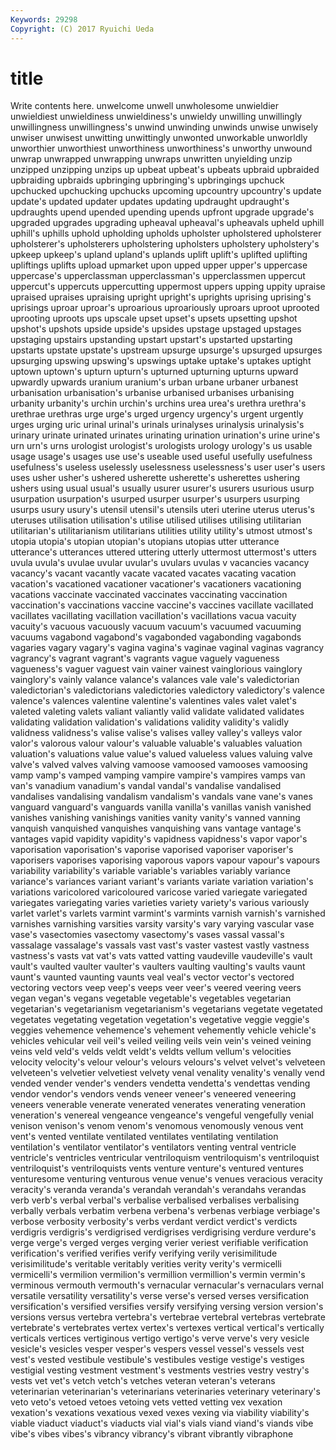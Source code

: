 ```yaml
---
Keywords: 29298 
Copyright: (C) 2017 Ryuichi Ueda
---
```


# title

Write contents here.
 unwelcome unwell unwholesome
unwieldier unwieldiest unwieldiness unwieldiness's unwieldy unwilling unwillingly unwillingness unwillingness's unwind
unwinding unwinds unwise unwisely unwiser unwisest unwitting unwittingly unwonted unworkable
unworldly unworthier unworthiest unworthiness unworthiness's unworthy unwound unwrap unwrapped unwrapping
unwraps unwritten unyielding unzip unzipped unzipping unzips up upbeat upbeat's
upbeats upbraid upbraided upbraiding upbraids upbringing upbringing's upbringings upchuck upchucked
upchucking upchucks upcoming upcountry upcountry's update update's updated updater updates
updating updraught updraught's updraughts upend upended upending upends upfront upgrade
upgrade's upgraded upgrades upgrading upheaval upheaval's upheavals upheld uphill uphill's
uphills uphold upholding upholds upholster upholstered upholsterer upholsterer's upholsterers upholstering
upholsters upholstery upholstery's upkeep upkeep's upland upland's uplands uplift uplift's
uplifted uplifting upliftings uplifts upload upmarket upon upped upper upper's
uppercase uppercase's upperclassman upperclassman's upperclassmen uppercut uppercut's uppercuts uppercutting uppermost
uppers upping uppity upraise upraised upraises upraising upright upright's uprights
uprising uprising's uprisings uproar uproar's uproarious uproariously uproars uproot uprooted
uprooting uproots ups upscale upset upset's upsets upsetting upshot upshot's
upshots upside upside's upsides upstage upstaged upstages upstaging upstairs upstanding
upstart upstart's upstarted upstarting upstarts upstate upstate's upstream upsurge upsurge's
upsurged upsurges upsurging upswing upswing's upswings uptake uptake's uptakes uptight
uptown uptown's upturn upturn's upturned upturning upturns upward upwardly upwards
uranium uranium's urban urbane urbaner urbanest urbanisation urbanisation's urbanise urbanised
urbanises urbanising urbanity urbanity's urchin urchin's urchins urea urea's urethra
urethra's urethrae urethras urge urge's urged urgency urgency's urgent urgently
urges urging uric urinal urinal's urinals urinalyses urinalysis urinalysis's urinary
urinate urinated urinates urinating urination urination's urine urine's urn urn's
urns urologist urologist's urologists urology urology's us usable usage usage's
usages use use's useable used useful usefully usefulness usefulness's useless
uselessly uselessness uselessness's user user's users uses usher usher's ushered
usherette usherette's usherettes ushering ushers using usual usual's usually usurer
usurer's usurers usurious usurp usurpation usurpation's usurped usurper usurper's usurpers
usurping usurps usury usury's utensil utensil's utensils uteri uterine uterus
uterus's uteruses utilisation utilisation's utilise utilised utilises utilising utilitarian utilitarian's
utilitarianism utilitarians utilities utility utility's utmost utmost's utopia utopia's utopian
utopian's utopians utopias utter utterance utterance's utterances uttered uttering utterly
uttermost uttermost's utters uvula uvula's uvulae uvular uvular's uvulars uvulas
v vacancies vacancy vacancy's vacant vacantly vacate vacated vacates vacating
vacation vacation's vacationed vacationer vacationer's vacationers vacationing vacations vaccinate vaccinated
vaccinates vaccinating vaccination vaccination's vaccinations vaccine vaccine's vaccines vacillate vacillated
vacillates vacillating vacillation vacillation's vacillations vacua vacuity vacuity's vacuous vacuously
vacuum vacuum's vacuumed vacuuming vacuums vagabond vagabond's vagabonded vagabonding vagabonds
vagaries vagary vagary's vagina vagina's vaginae vaginal vaginas vagrancy vagrancy's
vagrant vagrant's vagrants vague vaguely vagueness vagueness's vaguer vaguest vain
vainer vainest vainglorious vainglory vainglory's vainly valance valance's valances vale
vale's valedictorian valedictorian's valedictorians valedictories valedictory valedictory's valence valence's valences
valentine valentine's valentines vales valet valet's valeted valeting valets valiant
valiantly valid validate validated validates validating validation validation's validations validity
validity's validly validness validness's valise valise's valises valley valley's valleys
valor valor's valorous valour valour's valuable valuable's valuables valuation valuation's
valuations value value's valued valueless values valuing valve valve's valved
valves valving vamoose vamoosed vamooses vamoosing vamp vamp's vamped vamping
vampire vampire's vampires vamps van van's vanadium vanadium's vandal vandal's
vandalise vandalised vandalises vandalising vandalism vandalism's vandals vane vane's vanes
vanguard vanguard's vanguards vanilla vanilla's vanillas vanish vanished vanishes vanishing
vanishings vanities vanity vanity's vanned vanning vanquish vanquished vanquishes vanquishing
vans vantage vantage's vantages vapid vapidity vapidity's vapidness vapidness's vapor
vapor's vaporisation vaporisation's vaporise vaporised vaporiser vaporiser's vaporisers vaporises vaporising
vaporous vapors vapour vapour's vapours variability variability's variable variable's variables
variably variance variance's variances variant variant's variants variate variation variation's
variations varicolored varicoloured varicose varied variegate variegated variegates variegating varies
varieties variety variety's various variously varlet varlet's varlets varmint varmint's
varmints varnish varnish's varnished varnishes varnishing varsities varsity varsity's vary
varying vascular vase vase's vasectomies vasectomy vasectomy's vases vassal vassal's
vassalage vassalage's vassals vast vast's vaster vastest vastly vastness vastness's
vasts vat vat's vats vatted vatting vaudeville vaudeville's vault vault's
vaulted vaulter vaulter's vaulters vaulting vaulting's vaults vaunt vaunt's vaunted
vaunting vaunts veal veal's vector vector's vectored vectoring vectors veep
veep's veeps veer veer's veered veering veers vegan vegan's vegans
vegetable vegetable's vegetables vegetarian vegetarian's vegetarianism vegetarianism's vegetarians vegetate vegetated
vegetates vegetating vegetation vegetation's vegetative veggie veggie's veggies vehemence vehemence's
vehement vehemently vehicle vehicle's vehicles vehicular veil veil's veiled veiling
veils vein vein's veined veining veins veld veld's velds veldt
veldt's veldts vellum vellum's velocities velocity velocity's velour velour's velours
velours's velvet velvet's velveteen velveteen's velvetier velvetiest velvety venal venality
venality's venally vend vended vender vender's venders vendetta vendetta's vendettas
vending vendor vendor's vendors vends veneer veneer's veneered veneering veneers
venerable venerate venerated venerates venerating veneration veneration's venereal vengeance vengeance's
vengeful vengefully venial venison venison's venom venom's venomous venomously venous
vent vent's vented ventilate ventilated ventilates ventilating ventilation ventilation's ventilator
ventilator's ventilators venting ventral ventricle ventricle's ventricles ventricular ventriloquism ventriloquism's
ventriloquist ventriloquist's ventriloquists vents venture venture's ventured ventures venturesome venturing
venturous venue venue's venues veracious veracity veracity's veranda veranda's verandah
verandah's verandahs verandas verb verb's verbal verbal's verbalise verbalised verbalises
verbalising verbally verbals verbatim verbena verbena's verbenas verbiage verbiage's verbose
verbosity verbosity's verbs verdant verdict verdict's verdicts verdigris verdigris's verdigrised
verdigrises verdigrising verdure verdure's verge verge's verged verges verging verier
veriest verifiable verification verification's verified verifies verify verifying verily verisimilitude
verisimilitude's veritable veritably verities verity verity's vermicelli vermicelli's vermilion vermilion's
vermillion vermillion's vermin vermin's verminous vermouth vermouth's vernacular vernacular's vernaculars
vernal versatile versatility versatility's verse verse's versed verses versification versification's
versified versifies versify versifying versing version version's versions versus vertebra
vertebra's vertebrae vertebral vertebras vertebrate vertebrate's vertebrates vertex vertex's vertexes
vertical vertical's vertically verticals vertices vertiginous vertigo vertigo's verve verve's
very vesicle vesicle's vesicles vesper vesper's vespers vessel vessel's vessels
vest vest's vested vestibule vestibule's vestibules vestige vestige's vestiges vestigial
vesting vestment vestment's vestments vestries vestry vestry's vests vet vet's
vetch vetch's vetches veteran veteran's veterans veterinarian veterinarian's veterinarians veterinaries
veterinary veterinary's veto veto's vetoed vetoes vetoing vets vetted vetting
vex vexation vexation's vexations vexatious vexed vexes vexing via viability
viability's viable viaduct viaduct's viaducts vial vial's vials viand viand's
viands vibe vibe's vibes vibes's vibrancy vibrancy's vibrant vibrantly vibraphone
